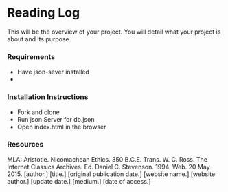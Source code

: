 # Reading Log
This will be the overview of your project. You will detail what your project is about and its purpose.

### Requirements 
 * Have json-sever installed
 * 

### Installation Instructions
 * Fork and clone
 * Run json Server for db.json
 * Open index.html in the browser

 ### Resources ###
 MLA:
Aristotle. Nicomachean Ethics. 350 B.C.E. Trans. W. C. Ross. The Internet Classics Archives. Ed. Daniel C. Stevenson. 1994. Web. 20 May 2015.
[author.] [title.] [original publication date.] [website name.] [website author.] [update date.] [medium.] [date of access.]

